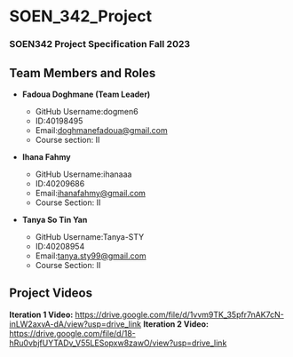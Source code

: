 # SOEN_342_Project
### SOEN342 Project Specification Fall 2023

## Team Members and Roles
* **Fadoua Doghmane (Team Leader)**
  * GitHub Username:dogmen6
  * ID:40198495
  * Email:doghmanefadoua@gmail.com
  * Course section: II
    
* **Ihana Fahmy**
  * GitHub Username:ihanaaa
  * ID:40209686
  * Email:ihanafahmy@gmail.com
  * Course Section: II
    
* **Tanya So Tin Yan**
  * GitHub Username:Tanya-STY
  * ID:40208954
  * Email:tanya.sty99@gmail.com
  * Course Section: II


## Project Videos
 **Iteration 1 Video:** https://drive.google.com/file/d/1vvm9TK_35pfr7nAK7cN-inLW2axvA-dA/view?usp=drive_link
 **Iteration 2 Video:** https://drive.google.com/file/d/18-hRu0vbjfUYTADv_V55LESopxw8zawO/view?usp=drive_link
